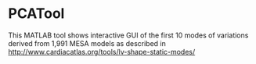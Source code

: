 # PCATool

This MATLAB tool shows interactive GUI of the first 10 modes of variations derived from 1,991 MESA models as described in http://www.cardiacatlas.org/tools/lv-shape-static-modes/
